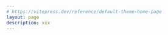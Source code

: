 ```yaml
---
# https://vitepress.dev/reference/default-theme-home-page
layout: page
description: xxx
---
```


<script setup>
import HomeView from './.vitepress/theme/views/HomeView.vue'
</script>

<HomeView />
